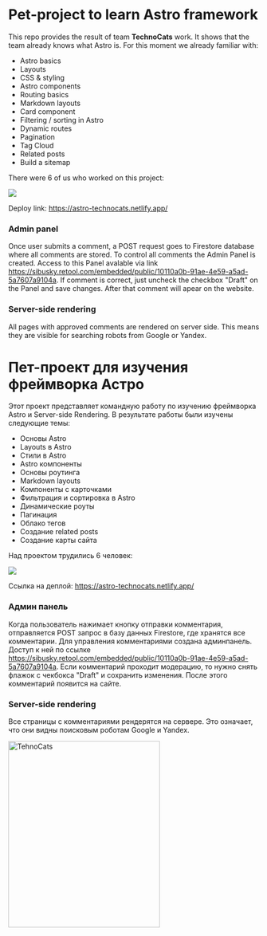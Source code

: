 # Pet-project to learn Astro framework

This repo provides the result of team **TechnoCats** work. It shows that the team already knows what Astro is. For this moment we already familiar with:

- Astro basics
- Layouts
- CSS & styling
- Astro components
- Routing basics
- Markdown layouts
- Card component
- Filtering / sorting in Astro
- Dynamic routes
- Pagination
- Tag Cloud
- Related posts
- Build a sitemap

There were 6 of us who worked on this project:

<a href="https://github.com/Sibusky/technocats-astro-blog/graphs/contributors">
  <img src="https://contrib.rocks/image?repo=Sibusky/technocats-astro-blog" />
</a>

Deploy link: https://astro-technocats.netlify.app/

### Admin panel

Once user submits a comment, a POST request goes to Firestore database where all comments are stored. To control all comments the Admin Panel is created. Access to this Panel avalable via link https://sibusky.retool.com/embedded/public/10110a0b-91ae-4e59-a5ad-5a7607a9104a. If comment is correct, just uncheck the checkbox "Draft" on the Panel and save changes. After that comment will apear on the website.

### Server-side rendering

All pages with approved comments are rendered on server side. This means they are visible for searching robots from Google or Yandex.

# Пет-проект для изучения фреймворка Астро

Этот проект представляет командную работу по изучению фреймворка Astro и Server-side Rendering. В результате работы были изучены следующие темы:

- Основы Astro
- Layouts в Astro
- Стили в Astro
- Astro компоненты
- Основы роутинга
- Markdown layouts
- Компоненты с карточками
- Фильтрация и сортировка в Astro
- Динамические роуты
- Пагинация
- Облако тегов
- Создание related posts
- Создание карты сайта

Над проектом трудились 6 человек:

<a href="https://github.com/Sibusky/technocats-astro-blog/graphs/contributors">
  <img src="https://contrib.rocks/image?repo=Sibusky/technocats-astro-blog" />
</a>

Ссылка на деплой: https://astro-technocats.netlify.app/

### Админ панель

Когда пользователь нажимает кнопку отправки комментария, отправляется POST запрос в базу данных Firestore, где хранятся все комментарии. Для управления комментариями создана админпанель. Доступ к ней по ссылке https://sibusky.retool.com/embedded/public/10110a0b-91ae-4e59-a5ad-5a7607a9104a. Если комментарий проходит модерацию, то нужно снять флажок с чекбокса "Draft" и сохранить изменения. После этого комментарий появится на сайте.

### Server-side rendering

Все страницы с комментариями рендерятся на сервере. Это означает, что они видны поисковым роботам Google и Yandex.

<image src="./public/images/technoCats.jpg" alt="TehnoCats" width="304" height="374">
